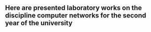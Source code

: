 ## Here are presented laboratory works on the discipline computer networks for the second year of the university
